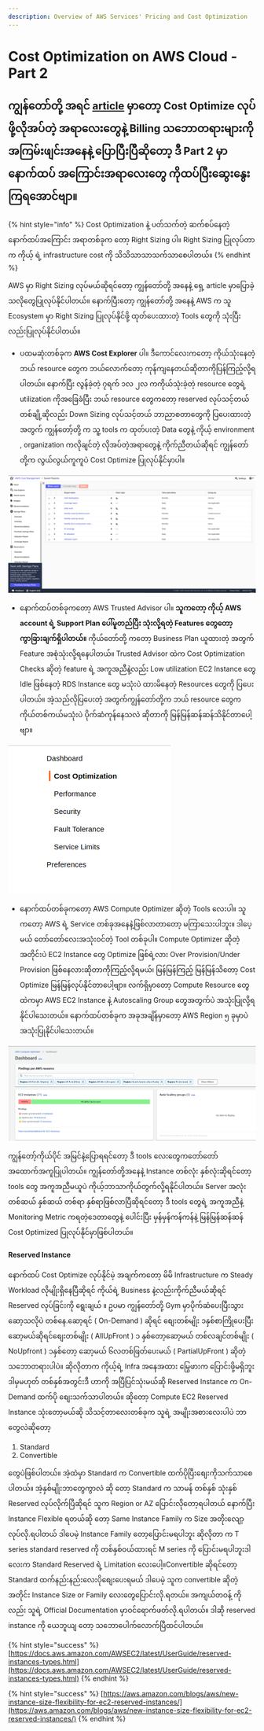 ```yaml
---
description: Overview of AWS Services' Pricing and Cost Optimization
---
```


# Cost Optimization on AWS Cloud - Part 2

## ကျွန်တော်တို့ အရင် [**article**](https://blog.awsugmm.org/cost_and_billing/cost_optimization) မှာတော့ Cost Optimize လုပ်ဖို့လိုအပ်တဲ့ အရာလေးတွေနဲ့ Billing သဘောတရားများကို အကြမ်းဖျင်းအနေနဲ့ ပြောပြီးပြီဆိုတော့ ဒီ Part 2 မှာနောက်ထပ် အကြောင်းအရာလေးတွေ ကိုထပ်ပြီးဆွေးနွေးကြရအောင်ဗျာ။ 

{% hint style="info" %}
Cost Optimization နဲ့ ပတ်သက်တဲ့ ဆက်စပ်နေတဲ့ နောက်ထပ်အကြောင်း အရာတစ်ခုက တော့ Right Sizing   ပါ။ Right Sizing ပြုလုပ်တာက ကိုယ့် ရဲ့ infrastructure cost ကို သိသိသာသာသက်သာစေပါတယ်။ 
{% endhint %}

AWS မှာ Right Sizing လုပ်မယ်ဆိုရင်တော့ ကျွန်တော်တို့ အနေနဲ့ ရှေ့ article မှာပြောခဲ့သလိုတွေပြုလုပ်နိုင်ပါတယ်။ နောက်ပြီးတော့ ကျွန်တော်တို့ အနေနဲ့ AWS က သူ Ecosystem မှာ Right Sizing ပြုလုပ်နိုင်ဖို့ ထုတ်ပေးထားတဲ့ Tools တွေကို သုံးပြီးလည်းပြုလုပ်နိုင်ပါတယ်။ 

* ပထမဆုံးတစ်ခုက **AWS Cost Explorer** ပါ။ ဒီကောင်လေးကတော့ ကိုယ်သုံးနေတဲ့ ဘယ် resource တွေက ဘယ်လောက်တော့ ကုန်ကျနေတယ်ဆိုတာကိုပြန်ကြည့်လို့ရပါတယ်။ နောက်ပြီး လွန်ခဲ့တဲ့ ၇ရက် ၁လ ၂လ ကကိုယ်သုံးခဲ့တဲ့ resource တွေရဲ့ utilization ကိုအခြေခံပြီး ဘယ် resource တွေကတော့ reserved လုပ်သင့်တယ် တစ်ချို့ဆိုလည်း Down Sizing လုပ်သင့်တယ် ဘာညာစတာတွေကို ပြပေးထားတဲ့ အတွက် ကျွန်တော့်တို့ က သူ့ tools က ထုတ်ပးတဲ့ Data တွေနဲ့ ကိုယ့် environment , organization ကလိုချင်တဲ့ လိုအပ်တဲ့အရာတွေနဲ့ ကိုက်ညီတယ်ဆိုရင် ကျွန်တော်တို့က လွယ်လွယ်ကူကူပဲ Cost Optimize ပြုလုပ်နိုင်မှာပါ။ 

![AWS Cost Explorer](../.gitbook/assets/screenshot-from-2020-01-27-16-59-31.png)

* နောက်ထပ်တစ်ခုကတော့ AWS Trusted Advisor ပါ။ **သူကတော့ ကိုယ့် AWS account ရဲ့ Support Plan ပေါ်မူတည်ပြီး သုံးလို့ရတဲ့ Features တွေတော့ ကွာခြားချက်ရှိပါတယ်။** ကိုယ်တော်တို့ ကတော့ Business Plan ယူထားတဲ့ အတွက် Feature အစုံသုံးလို့ရနေပါတယ်။ Trusted Advisor ထဲက Cost Optimization Checks ဆိုတဲ့ feature ရဲ့ အကူအညီနဲ့လည်း Low utilization EC2 Instance တွေ Idle ဖြစ်နေတဲ့ RDS Instance တွေ မသုံးပဲ ထားမိနေတဲ့ Resources တွေကို ပြပေးပါတယ်။ အဲ့သည်လိုပြပေးတဲ့ အတွက်ကျွန်တော်တို့က ဘယ် resource တွေကကိုယ်တစ်ကယ်မသုံးပဲ ပိုက်ဆံကုန်နေသလဲ ဆိုတာကို မြန်မြန်ဆန်ဆန်သိနိုင်တာပေါ့ဗျာ။ 

![AWS Trusted Advisor](../.gitbook/assets/screenshot-from-2020-01-27-17-10-47.png)

* နောက်ထပ်တစ်ခုကတော့ AWS Compute Optimizer ဆိုတဲ့ Tools လေးပါ။ သူကတော့ AWS ရဲ့ Service တစ်ခုအနေနဲ့ဖြစ်လာတာတော့ မကြာသေးပါဘူး။ ဒါပေ့မယ် တော်တော်လေးအသုံးဝင်တဲ့ Tool တစ်ခုပါ။ Compute Optimizer ဆိုတဲ့ အတိုင်းပဲ EC2 Instance တွေ Optimize ဖြစ်ရဲ့လား Over Provision/Under Provision ဖြစ်နေလားဆိုတာကိုကြည့်လို့ရမယ်၊ မြန်မြန်ကြည့် မြန်မြန်သိတော့ Cost Optimize မြန်မြန်လုပ်နိုင်တာပေါ့ဗျာ။  လက်ရှိမှာတော့ Compute Resource တွေထဲကမှာ AWS EC2 Instance နဲ့ Autoscaling Group တွေအတွက်ပဲ အသုံးပြုလို့ရနိုင်ပါသေးတယ်။ နောက်ထပ်တစ်ခုက အခုအချိန်မှာတော့ AWS Region ၅ ခုမှာပဲ အသုံးပြုနိုင်ပါသေးတယ်။ 

![AWS Compute Optimizer](../.gitbook/assets/screenshot-from-2020-01-27-17-27-29.png)

ကျွန်တော့်ကိုယ်ပိုင် အမြင်နဲ့ပြောရရင်တော့ ဒီ tools လေးတွေကတော်တော် အထောက်အကူပြုပါတယ်။ ကျွန်တော်တို့အနေနဲ့ Instance တစ်လုံး နှစ်လုံးဆိုရင်တော့ tools တွေ အကူအညီမယူပဲ ကိုယ့်ဘာသာကိုယ်တွက်လို့ရနိုင်ပါတယ်။ Server အလုံး တစ်ဆယ် နှစ်ဆယ် တစ်ရာ နှစ်ရာဖြစ်လာပြီဆိုရင်တော့ ဒီ tools တွေရဲ့ အကူအညီနဲ့ Monitoring Metric ကရတဲ့ဒေတာတွေနဲ့ ပေါင်းပြီး မှန်မှန်ကန်ကန်နဲ့ မြန်မြန်ဆန်ဆန် Cost Optimized ပြုလုပ်နိုင်မှာဖြစ်ပါတယ်။ 

#### Reserved Instance

နောက်ထပ် Cost Optimize လုပ်နိုင်မဲ့ အချက်ကတော့ မိမိ Infrastructure က Steady Workload လိုမျိုးရှိနေပြီဆိုရင် ကိုယ်ရဲ့ Business နဲ့လည်းကိုက်ညီမယ်ဆိုရင် Reserved လုပ်ခြင်းကို ရွေးချယ် ။ ဥပမာ ကျွန်တော်တို့ Gym မှာပိုက်ဆံပေးပြီးသွားဆော့သလိုပဲ တစ်နေ.ဆော့ရင် \( On-Demand \) ဆိုရင် စျေးတစ်မျိုး ၁နှစ်စာကြိုပေးပြီးဆော့မယ်ဆိုရင်စျေးတစ်မျိုး \(  AllUpFront \) ၁ နှစ်တော့ဆော့မယ် တစ်လချင်တစ်မျိုး \( NoUpfront \) ၁နှစ်တော့ ဆော့မယ် ၆လတစ်ဖြတ်ပေးမယ် \( PartialUpFront \) ဆိုတဲ့ သဘောတရားပါပဲ။ ဆိုလိုတာက ကိုယ့်ရဲ့ Infra အနေအထား မြွေဖားက ပြောင်းဖို့မရှိဘူး ဒါမှမဟုတ် တစ်နှစ်အတွင်းဒီ ဟာကို အပြီပြင်သုံးမယ်ဆို Reserved Instance က On-Demand ထက်ပို စျေးသက်သာပါတယ်။ ဆိုတော့ Compute EC2 Reserved Instance သုံးတော့မယ်ဆို သိသင့်တာလေးတစ်ခုက သူရဲ့ အမျိုးအစားလေးပါပဲ ဘာတွေလဲဆိုတော့ 

1. Standard 
2. Convertible 

တွေပဲဖြစ်ပါတယ်။ အဲ့ထဲမှာ Standard က  Convertible ထက်ပိုပြီးစျေးကိုသက်သာစေပါတယ်။ အဲ့နှစ်မျိုးဘာတွေကွာလဲ ဆို တော့ Standard က သာမန် တစ်နှစ် သုံးနှစ် Reserved လုပ်လိုက်ပြီဆိုရင် သူက Region or AZ ပြောင်းလိုတော့ရပါတယ် နောက်ပြီး Instance Flexible ရတယ်ဆို တော့ Same Instance Family က Size အတိုးလျော့လုပ်လို.ရပါတယ် ဒါပေမဲ့ Instance Family တော့ပြောင်းမရပါဘူး ဆိုလိုတာ က T series standard reserved ကို တစ်နှစ်ဝယ်ထားရင်  M series ကို ပြောင်းမရပါဘူးဒါလေးက Standard Reserved ရဲ့ Limitation လေးပေါ့။Convertible ဆိုရင်တော့ Standard ထက်နည်းနည်းလေးပိုစျေးပေးရမယ် ဒါပေမဲ့ သူက convertible ဆိုတဲ့အတိုင်း Instance Size or Family လေးတွေပြောင်းလို.ရတယ်။ အကျယ်တဝန့် ကိုလည်း သူရဲ့ Official Documentation မှာဝင်ရောက်ဖတ်လို.ရပါတယ်။ ဒါဆို reserved instance ကို ယေဘူယျ တော့ သဘောပေါက်လောက်ပြီထင်ပါတယ်။ 

{% hint style="success" %}
[https://docs.aws.amazon.com/AWSEC2/latest/UserGuide/reserved-instances-types.html](https://docs.aws.amazon.com/AWSEC2/latest/UserGuide/reserved-instances-types.html)
{% endhint %}

{% hint style="success" %}
[https://aws.amazon.com/blogs/aws/new-instance-size-flexibility-for-ec2-reserved-instances/](https://aws.amazon.com/blogs/aws/new-instance-size-flexibility-for-ec2-reserved-instances/)
{% endhint %}











